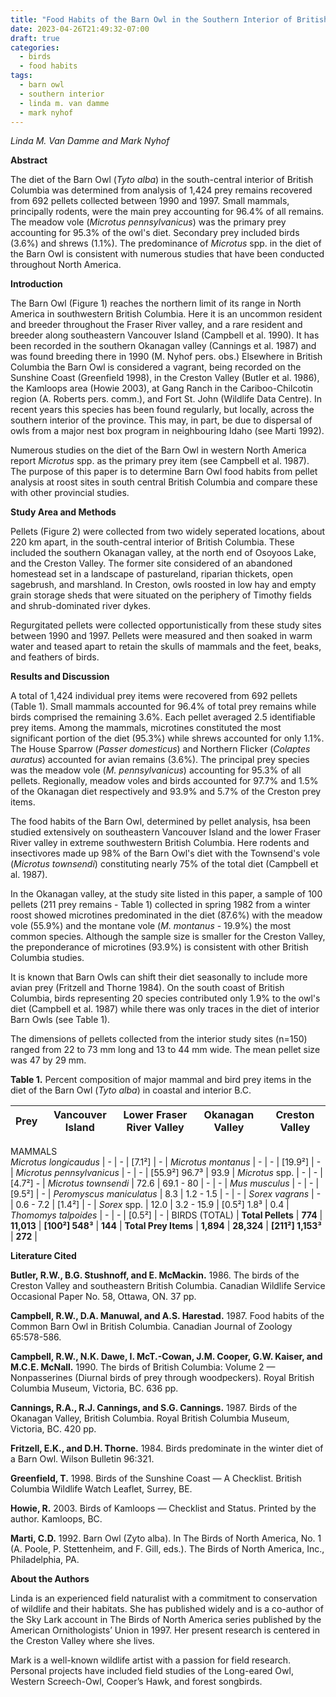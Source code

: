```yaml
---
title: "Food Habits of the Barn Owl in the Southern Interior of British Columbia"
date: 2023-04-26T21:49:32-07:00
draft: true
categories:
  - birds
  - food habits
tags:
  - barn owl
  - southern interior
  - linda m. van damme
  - mark nyhof
---
```


*Linda M. Van Damme and Mark Nyhof*

**Abstract**

The diet of the Barn Owl (*Tyto alba*) in the south-central interior of British Columbia was determined from analysis of 1,424 prey remains recovered from 692 pellets collected between 1990 and 1997. Small mammals, principally rodents, were the main prey accounting for 96.4% of all remains. The meadow vole (*Microtus pennsylvanicus*) was the primary prey accounting for 95.3% of the owl's diet. Secondary prey included birds (3.6%) and shrews (1.1%). The predominance of *Microtus* spp. in the diet of the Barn Owl is consistent with numerous studies that have been conducted throughout North America.

**Introduction**

The Barn Owl (Figure 1) reaches the northern limit of its range in North America in southwestern British Columbia. Here it is an uncommon resident and breeder throughout the Fraser River valley, and a rare resident and breeder along southeastern Vancouver Island (Campbell et al. 1990). It has been recorded in the southern Okanagan valley (Cannings et al. 1987) and was found breeding there in 1990 (M. Nyhof pers. obs.) Elsewhere in British Columbia the Barn Owl is considered a vagrant, being recorded on the Sunshine Coast (Greenfield 1998), in the Creston Valley (Butler et al. 1986), the Kamloops area (Howie 2003), at Gang Ranch in the Cariboo-Chilcotin region (A. Roberts pers. comm.), and Fort St. John (Wildlife Data Centre). In recent years this species has been found regularly, but locally, across the southern interior of the province. This may, in part, be due to dispersal of owls from a major nest box program in neighbouring Idaho (see Marti 1992).

Numerous studies on the diet of the Barn Owl in western North America report *Microtus* spp. as the primary prey item (see Campbell et al. 1987). The purpose of this paper is to determine Barn Owl food habits from pellet analysis at roost sites in south central British Columbia and compare these with other provincial studies.

**Study Area and Methods**

Pellets (Figure 2) were collected from two widely seperated locations, about 220 km apart, in the south-central interior of British Columbia. These included the southern Okanagan valley, at the north end of Osoyoos Lake, and the Creston Valley. The former site considered of an abandoned homestead set in a landscape of pastureland, riparian thickets, open sagebrush, and marshland. In Creston, owls roosted in low hay and empty grain storage sheds that were situated on the periphery of Timothy fields and shrub-dominated river dykes.

Regurgitated pellets were collected opportunistically from these study sites between 1990 and 1997. Pellets were measured and then soaked in warm water and teased apart to retain the skulls of mammals and the feet, beaks, and feathers of birds.

**Results and Discussion**

A total of 1,424 individual prey items were recovered from 692 pellets (Table 1). Small mammals accounted for 96.4% of total prey remains while birds comprised the remaining 3.6%. Each pellet averaged 2.5 identifiable prey items. Among the mammals, microtines constituted the most significant portion of the diet (95.3%) while shrews accounted for only 1.1%. The House Sparrow (*Passer domesticus*) and Northern Flicker (*Colaptes auratus*) accounted for avian remains (3.6%). The principal prey species was the meadow vole (*M. pennsylvanicus*) accounting for 95.3% of all pellets. Regionally, meadow voles and birds accounted for 97.7% and 1.5% of the Okanagan diet respectively and 93.9% and 5.7% of the Creston prey items.

The food habits of the Barn Owl, determined by pellet analysis, hsa been studied extensively on southeastern Vancouver Island and the lower Fraser River valley in extreme southwestern British Columbia. Here rodents and insectivores made up 98% of the Barn Owl's diet with the Townsend's vole (*Microtus townsendi*) constituting nearly 75% of the total diet (Campbell et al. 1987).

In the Okanagan valley, at the study site listed in this paper, a sample of 100 pellets (211 prey remains - Table 1) collected in spring 1982 from a winter roost showed microtines predominated in the diet (87.6%) with the meadow vole (55.9%) and the montane vole (*M. montanus* - 19.9%) the most common species. Although the sample size is smaller for the Creston Valley, the preponderance of microtines (93.9%) is consistent with other British Columbia studies.

It is known that Barn Owls can shift their diet seasonally to include more avian prey (Fritzell and Thorne 1984). On the south coast of British Columbia, birds representing 20 species contributed only 1.9% to the owl's diet (Campbell et al. 1987) while there was only traces in the diet of interior Barn Owls (see Table 1).

The dimensions of pellets collected from the interior study sites (n=150) ranged from 22 to 73 mm long and 13 to 44 mm wide. The mean pellet size was 47 by 29 mm.

**Table 1.** Percent composition of major mammal and bird prey items in the diet of the Barn Owl (*Tyto alba*) in coastal and interior B.C.



| Prey   | Vancouver Island | Lower Fraser River Valley | Okanagan Valley | Creston Valley |
--------|------------------|---------------------------|-----------------|----------------|
MAMMALS     
*Microtus longicaudus* | - | - | [7.1²] | - |
*Microtus montanus* | - | - | [19.9²] | - |
*Microtus pennsylvanicus* | - | - | [55.9²] 96.7³ | 93.9 |
*Microtus* spp. | - | - | [4.7²] - |
*Microtus townsendi* | 72.6 | 69.1 - 80 | - | - |
*Mus musculus* | - | - | [9.5²] | - |
*Peromyscus maniculatus* | 8.3 | 1.2 - 1.5 | - | - |
*Sorex vagrans* | - | 0.6 - 7.2 | [1.4²] | - |
*Sorex* spp. | 12.0 | 3.2 - 15.9 | [0.5²] 1.8³ | 0.4 |   
*Thomomys talpoides* | - | - | [0.5²] | - |
BIRDS (TOTAL) |
**Total Pellets** | **774** | **11,013** | **[100²] 548³** | **144** |
**Total Prey Items** | **1,894** | **28,324** | **[211²] 1,153³** | **272** |

**Literature Cited**

**Butler, R.W., B.G. Stushnoff, and E. McMackin.** 1986. The birds of the Creston Valley and southeastern British Columbia. Canadian Wildlife Service Occasional Paper No. 58, Ottawa, ON. 37 pp.

**Campbell, R.W., D.A. Manuwal, and A.S. Harestad.** 1987. Food habits of the Common Barn Owl in British Columbia. Canadian Journal of Zoology 65:578-586.

**Campbell, R.W., N.K. Dawe, I. McT.-Cowan, J.M. Cooper, G.W. Kaiser, and M.C.E. McNall.** 1990. The birds of British Columbia: Volume 2 — Nonpasserines (Diurnal birds of prey through woodpeckers). Royal British Columbia Museum, Victoria, BC. 636 pp.

**Cannings, R.A., R.J. Cannings, and S.G. Cannings.** 1987. Birds of the Okanagan Valley, British Columbia. Royal British Columbia Museum, Victoria, BC. 420 pp.

**Fritzell, E.K., and D.H. Thorne.** 1984. Birds predominate in the winter diet of a Barn Owl. Wilson Bulletin 96:321.

**Greenfield, T.** 1998. Birds of the Sunshine Coast — A Checklist. British Columbia Wildlife Watch Leaflet, Surrey, BE.

**Howie, R.** 2003. Birds of Kamloops — Checklist and Status. Printed by the author. Kamloops, BC. 

**Marti, C.D.** 1992. Barn Owl (Zyto alba). In The Birds of North America, No. 1 (A. Poole, P. Stettenheim, and F. Gill, eds.). The Birds of North America, Inc., Philadelphia, PA.

**About the Authors**

Linda is an experienced field naturalist with a commitment to conservation of wildlife and their habitats. She has published widely and is a co-author of the Sky Lark account in The Birds of North America series published by the American Ornithologists’ Union in 1997. Her present research is centered in the Creston Valley where she lives. 

Mark is a well-known wildlife artist with a passion for field research. Personal projects have included field studies of the Long-eared Owl, Western Screech-Owl, Cooper’s Hawk, and forest songbirds.







